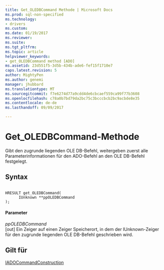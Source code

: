 ```yaml
---
title: Get_OLEDBCommand Methode | Microsoft Docs
ms.prod: sql-non-specified
ms.technology:
- drivers
ms.custom: 
ms.date: 01/19/2017
ms.reviewer: 
ms.suite: 
ms.tgt_pltfrm: 
ms.topic: article
helpviewer_keywords:
- get_OLEDBCommand method [ADO]
ms.assetid: 23d551f5-3d5b-434b-ade6-fef15f1710e7
caps.latest.revision: 5
author: MightyPen
ms.author: genemi
manager: jhubbard
ms.translationtype: MT
ms.sourcegitcommit: f7e6274d77a9cdd4de6cbcaef559ca99f77b3608
ms.openlocfilehash: c78a0b7bd79da2bc75c3bcccbcb2bc9acbde8e35
ms.contentlocale: de-de
ms.lasthandoff: 09/09/2017

---
```

# <a name="getoledbcommand-method"></a>Get_OLEDBCommand-Methode
Gibt den zugrunde liegenden OLE DB-Befehl, weitergeben zuerst alle Parameterinformationen für den ADO-Befehl an den OLE DB-Befehl festgelegt.  
  
## <a name="syntax"></a>Syntax  
  
```  
  
HRESULT get_OLEDBCommand(  
      IUnknown **ppOLEDBCommand  
);  
```  
  
#### <a name="parameters"></a>Parameter  
 *ppOLEDBCommand*  
 [out] Ein Zeiger auf einen Zeiger Speicherort, in dem der IUnknown-Zeiger für den zugrunde liegenden OLE DB-Befehl geschrieben wird.  
  
## <a name="applies-to"></a>Gilt für  
 [IADOCommandConstruction](http://msdn.microsoft.com/en-us/d8e54333-00eb-4b72-bf4a-ca92c7ca5f86)
